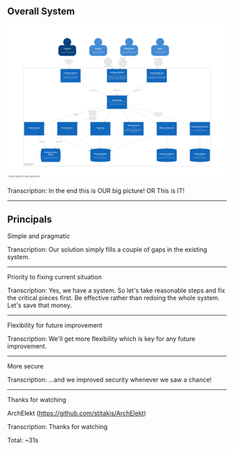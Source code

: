 ## Overall System
![](../Solution%20Background/resources/Containers.png)

Transcription:
In the end this is OUR big picture!
  OR
This is IT!

---

## Principals

Simple and pragmatic

Transcription:
Our solution simply fills a couple of gaps in the existing system.

---

Priority to fixing current situation

Transcription:
Yes, we have a system. So let's take reasonable steps and fix the critical pieces first. Be effective rather than redoing the whole system. Let's save that money.

---

Flexibility for future improvement

Transcription:
We'll get more flexibility which is key for any future improvement.

---

More secure

Transcription:
...and we improved security whenever we saw a chance!

---

Thanks for watching

ArchElekt (https://github.com/stitakis/ArchElekt)


Transcription:
Thanks for watching


Total: ~31s
